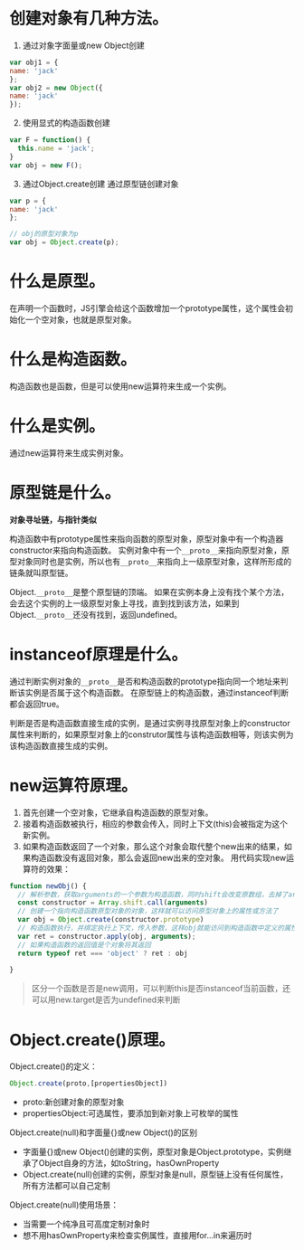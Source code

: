 # 创建对象有几种方法。

1. 通过对象字面量或new Object创建

  ```javascript
  var obj1 = {
  name: 'jack'
  };
  var obj2 = new Object({
  name: 'jack'
  });
  ```

2. 使用显式的构造函数创建

  ```javascript
  var F = function() {
    this.name = 'jack';
  }
  var obj = new F();
  ```

3. 通过Object.create创建 通过原型链创建对象

  ```javascript
  var p = {
  name: 'jack'
  };

  // obj的原型对象为p
  var obj = Object.create(p);
  ```

# 什么是原型。

在声明一个函数时，JS引擎会给这个函数增加一个prototype属性，这个属性会初始化一个空对象，也就是原型对象。

# 什么是构造函数。

构造函数也是函数，但是可以使用new运算符来生成一个实例。

# 什么是实例。

通过new运算符来生成实例对象。

# 原型链是什么。

**对象寻址链，与指针类似**

构造函数中有prototype属性来指向函数的原型对象，原型对象中有一个构造器constructor来指向构造函数。 实例对象中有一个`__proto__`来指向原型对象，原型对象同时也是实例，所以也有`__proto__`来指向上一级原型对象，这样所形成的链条就叫原型链。

Object.`__proto__`是整个原型链的顶端。 如果在实例本身上没有找个某个方法，会去这个实例的上一级原型对象上寻找，直到找到该方法，如果到Object.`__proto__`还没有找到，返回undefined。

# instanceof原理是什么。

通过判断实例对象的`__proto__`是否和构造函数的prototype指向同一个地址来判断该实例是否属于这个构造函数。 在原型链上的构造函数，通过instanceof判断都会返回true。

判断是否是构造函数直接生成的实例，是通过实例寻找原型对象上的constructor属性来判断的，如果原型对象上的construtor属性与该构造函数相等，则该实例为该构造函数直接生成的实例。

# new运算符原理。

1. 首先创建一个空对象，它继承自构造函数的原型对象。
2. 接着构造函数被执行，相应的参数会传入，同时上下文(this)会被指定为这个新实例。
3. 如果构造函数返回了一个对象，那么这个对象会取代整个new出来的结果，如果构造函数没有返回对象，那么会返回new出来的空对象。 用代码实现new运算符的效果：

```javascript
function newObj() {
  // 解析参数，获取arguments的一个参数为构造函数，同时shift会改变原数组，去掉了arguments第一个值
  const constructor = Array.shift.call(arguments)
  // 创建一个指向构造函数原型对象的对象，这样就可以访问原型对象上的属性或方法了
  var obj = Object.create(constructor.prototype)
  // 构造函数执行，并绑定执行上下文，传入参数，这样obj就能访问到构造函数中定义的属性了
  var ret = constructor.apply(obj, arguments);
  // 如果构造函数的返回值是个对象将其返回
  return typeof ret === 'object' ? ret : obj
    
}
```

> 区分一个函数是否是new调用，可以判断this是否instanceof当前函数，还可以用new.target是否为undefined来判断

# Object.create()原理。

Object.create()的定义：

```javascript
Object.create(proto,[propertiesObject])
```

* proto:新创建对象的原型对象
* propertiesObject:可选属性，要添加到新对象上可枚举的属性


Object.create(null)和字面量{}或new Object()的区别

* 字面量{}或new Object()创建的实例，原型对象是Object.prototype，实例继承了Object自身的方法，如toString，hasOwnProperty
* Object.create(null)创建的实例，原型对象是null，原型链上没有任何属性，所有方法都可以自己定制


Object.create(null)使用场景：

* 当需要一个纯净且可高度定制对象时
* 想不用hasOwnProperty来检查实例属性，直接用for...in来遍历时

